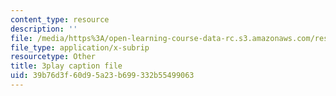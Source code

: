 ```yaml
---
content_type: resource
description: ''
file: /media/https%3A/open-learning-course-data-rc.s3.amazonaws.com/res-15-003-shaping-the-future-of-work-15-662x-spring-2016/39b76d3f60d95a23b699332b55499063_DE9TnscEmtw.vtt
file_type: application/x-subrip
resourcetype: Other
title: 3play caption file
uid: 39b76d3f-60d9-5a23-b699-332b55499063
---
```

